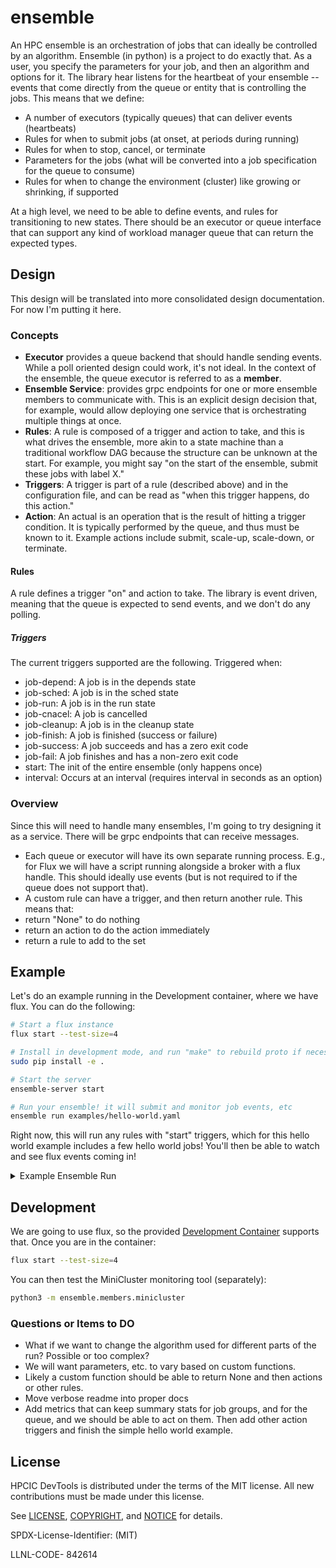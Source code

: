 # ensemble

An HPC ensemble is an orchestration of jobs that can ideally be controlled by an algorithm. Ensemble (in python) is a project to do exactly that. As a user, you specify the parameters for your job, and then an algorithm and options for it. The library hear listens for the heartbeat of your ensemble -- events that come directly from the queue or entity that is controlling the jobs. 
This means that we define:

- A number of executors (typically queues) that can deliver events (heartbeats)
- Rules for when to submit jobs (at onset, at periods during running)
- Rules for when to stop, cancel, or terminate
- Parameters for the jobs (what will be converted into a job specification for the queue to consume)
- Rules for when to change the environment (cluster) like growing or shrinking, if supported

At a high level, we need to be able to define events, and rules for transitioning to new states.  There should be an executor or queue interface that can support any kind of workload manager queue that can return the expected types.

## Design

This design will be translated into more consolidated design documentation. For now I'm putting it here.

### Concepts

- **Executor** provides a queue backend that should handle sending events. While a poll oriented design could work, it's not ideal. In the context of the ensemble, the queue executor is referred to as a **member**.
- **Ensemble Service**: provides grpc endpoints for one or more ensemble members to communicate with. This is an explicit design decision that, for example, would allow deploying one service that is orchestrating multiple things at once.
- **Rules**: A rule is composed of a trigger and action to take, and this is what drives the ensemble, more akin to a state machine than a traditional workflow DAG because the structure can be unknown at the start. For example, you might say "on the start of the ensemble, submit these jobs with label X."
- **Triggers**: A trigger is part of a rule (described above) and in the configuration file, and can be read as "when this trigger happens, do this action."
- **Action**: An actual is an operation that is the result of hitting a trigger condition. It is typically performed by the queue, and thus must be known to it. Example actions include submit, scale-up, scale-down, or terminate.

#### Rules

A rule defines a trigger "on" and action to take. The library is event driven, meaning that the queue is expected to send events, and we don't do any polling. 

##### Triggers

The current triggers supported are the following. Triggered when:

- job-depend: A job is in the depends state
- job-sched: A job is in the sched state
- job-run: A job is in the run state
- job-cnacel: A job is cancelled
- job-cleanup: A job is in the cleanup state
- job-finish: A job is finished (success or failure)
- job-success: A job succeeds and has a zero exit code
- job-fail: A job finishes and has a non-zero exit code
- start: The init of the entire ensemble (only happens once)
- interval: Occurs at an interval (requires interval in seconds as an option)


### Overview

Since this will need to handle many ensembles, I'm going to try designing it as a service. There will be grpc endpoints that can receive messages.

- Each queue or executor will have its own separate running process. E.g., for Flux we will have a script running alongside a broker with a flux handle. This should ideally use events (but is not required to if the queue does not support that).
- A custom rule can have a trigger, and then return another rule. This means that:
 - return "None" to do nothing
 - return an action to do the action immediately
 - return a rule to add to the set

## Example

Let's do an example running in the Development container, where we have flux. You can do the following:

```bash
# Start a flux instance
flux start --test-size=4

# Install in development mode, and run "make" to rebuild proto if necessary
sudo pip install -e .

# Start the server
ensemble-server start

# Run your ensemble! it will submit and monitor job events, etc
ensemble run examples/hello-world.yaml
```

Right now, this will run any rules with "start" triggers, which for this hello world example includes a few hello world jobs! You'll then be able to watch and see flux events coming in!

<details>

<summary>Example Ensemble Run</summary>

```console
 ensemble run examples/hello-world.yaml 
  ⭐️ Submit job ['sleep', '10']: ƒD2kHJipp7
  ⭐️ Submit job ['sleep', '10']: ƒD2kHtpYJ3
{'id': 1540612620812288, 'events': [{'timestamp': 1728416529.2622762, 'name': 'submit', 'context': {'userid': 1000, 'urgency': 16, 'flags': 0, 'version': 1}}, {'timestamp': 1728416529.2734637, 'name': 'validate'}, {'timestamp': 1728416529.2843053, 'name': 'depend'}, {'timestamp': 1728416529.284362, 'name': 'priority', 'context': {'priority': 16}}, {'timestamp': 1728416529.2854803, 'name': 'alloc'}, {'timestamp': 1728416529.287176, 'name': 'start'}], 'jobspec': {'resources': [{'type': 'node', 'count': 1, 'with': [{'type': 'slot', 'count': 1, 'with': [{'type': 'core', 'count': 1}], 'label': 'task'}]}], 'tasks': [{'command': ['sleep', '10'], 'slot': 'task', 'count': {'per_slot': 1}}], 'attributes': {'system': {'duration': 0.0}}, 'version': 1}, 'R': {'version': 1, 'execution': {'R_lite': [{'rank': '3', 'children': {'core': '7'}}], 'nodelist': ['08c63b4a360d'], 'starttime': 1728416529, 'expiration': 4881924701}}}
{'id': 1540613006688256, 'events': [{'timestamp': 1728416529.285812, 'name': 'submit', 'context': {'userid': 1000, 'urgency': 16, 'flags': 0, 'version': 1}}, {'timestamp': 1728416529.2962706, 'name': 'validate'}, {'timestamp': 1728416529.3070736, 'name': 'depend'}, {'timestamp': 1728416529.307108, 'name': 'priority', 'context': {'priority': 16}}], 'jobspec': {'resources': [{'type': 'node', 'count': 1, 'with': [{'type': 'slot', 'count': 1, 'with': [{'type': 'core', 'count': 1}], 'label': 'task'}]}], 'tasks': [{'command': ['sleep', '10'], 'slot': 'task', 'count': {'per_slot': 1}}], 'attributes': {'system': {'duration': 0.0}}, 'version': 1}}
{'id': -1, 'events': []}
{'id': 1540613006688256, 'events': [{'timestamp': 1728416529.308137, 'name': 'annotations', 'context': {'annotations': None}}]}
{'id': 1540613006688256, 'events': [{'timestamp': 1728416529.3081472, 'name': 'alloc'}], 'R': {'version': 1, 'execution': {'R_lite': [{'rank': '3', 'children': {'core': '6'}}], 'nodelist': ['08c63b4a360d'], 'starttime': 1728416529, 'expiration': 4881924701}}}
{'id': 1540613006688256, 'events': [{'timestamp': 1728416529.3094273, 'name': 'start'}]}
```


</details>

## Development

We are going to use flux, so the provided [Development Container](.devcontainer) supports that.
Once you are in the container:

```bash
flux start --test-size=4
```

You can then test the MiniCluster monitoring tool (separately):

```bash
python3 -m ensemble.members.minicluster
```

### Questions or Items to DO

- What if we want to change the algorithm used for different parts of the run? Possible or too complex?
- We will want parameters, etc. to vary based on custom functions.
- Likely a custom function should be able to return None and then actions or other rules.
- Move verbose readme into proper docs
- Add metrics that can keep summary stats for job groups, and for the queue, and we should be able to act on them. Then add other action triggers and finish the simple hello world example.

## License

HPCIC DevTools is distributed under the terms of the MIT license.
All new contributions must be made under this license.

See [LICENSE](https://github.com/converged-computing/cloud-select/blob/main/LICENSE),
[COPYRIGHT](https://github.com/converged-computing/cloud-select/blob/main/COPYRIGHT), and
[NOTICE](https://github.com/converged-computing/cloud-select/blob/main/NOTICE) for details.

SPDX-License-Identifier: (MIT)

LLNL-CODE- 842614
